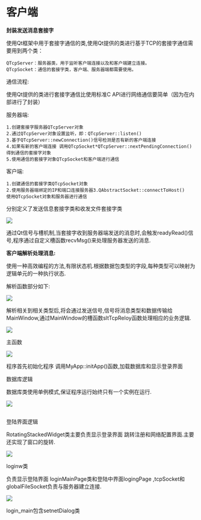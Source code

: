 # 客户端 



**封装发送消息套接字**

使用Qt框架中用于套接字通信的类,使用Qt提供的类进行基于TCP的套接字通信需要用到两个类：

    QTcpServer：服务器类，用于监听客户端连接以及和客户端建立连接。
    QTcpSocket：通信的套接字类，客户端、服务器端都需要使用。

通信流程:

使用Qt提供的类进行套接字通信比使用标准C API进行网络通信要简单（因为在内部进行了封装）

服务器端:

```
1.创建套接字服务器QTcpServer对象
2.通过QTcpServer对象设置监听，即：QTcpServer::listen()
3.基于QTcpServer::newConnection()信号检测是否有新的客户端连接
4.如果有新的客户端连接 调用QTcpSocket*QTcpServer::nextPendingConnection()得到通信的套接字对象
5.使用通信的套接字对象QTcpSocket和客户端进行通信
```

客户端:

```
1.创建通信的套接字类QTcpSocket对象
2.使用服务器端绑定的IP和端口连接服务器3.QAbstractSocket::connectToHost()
使用QTcpSocket对象和服务器进行通信
```



分别定义了发送信息套接字类和收发文件套接字类

![](/run/media/root/study/Qt/MyChat/客户端套接字类.png)

通过Qt信号与槽机制,当套接字收到服务器端发送的消息时,会触发readyRead()信号,程序通过自定义槽函数recvMsg()来处理服务器发送的消息.



**客户端解析处理消息:**

使用一种高效编程的方法,有限状态机.根据数据包类型的字段,每种类型可以映射为逻辑单元的一种执行状态.

解析函数部分如下:

![](/run/media/root/study/Qt/MyChat/解析消息函数.png)

解析相关到相关类型后,将会通过发送信号,信号将消息类型和数据传输给MainWindow,通过MainWindow的槽函数sltTcpReloy函数处理相应的业务逻辑.

![](/run/media/root/study/Qt/MyChat/sltTcpReply函数.png)







主函数

![](/run/media/root/study/Qt/MyChat/主函数.png)

程序首先初始化程序 调用MyApp::initApp()函数,加载数据库和显示登录界面

数据库逻辑

数据库类使用单例模式,保证程序运行始终只有一个实例在运行.

![](/run/media/root/study/Qt/MyChat/数据库类.png)

## 

登陆界面逻辑

RotatingStackedWidget类主要负责显示登录界面  跳转注册和网络配置界面.主要还实现了窗口的旋转.

![](/run/media/root/study/Qt/MyChat/RotatingStackedWidget.png)

loginw类

负责显示登陆界面 loginMainPage类和登陆中界面logingPage ,tcpSocket和globalFileSocket负责与服务器建立连接.

![](/run/media/root/study/Qt/MyChat/loginw.png)





login_main包含setnetDialog类

